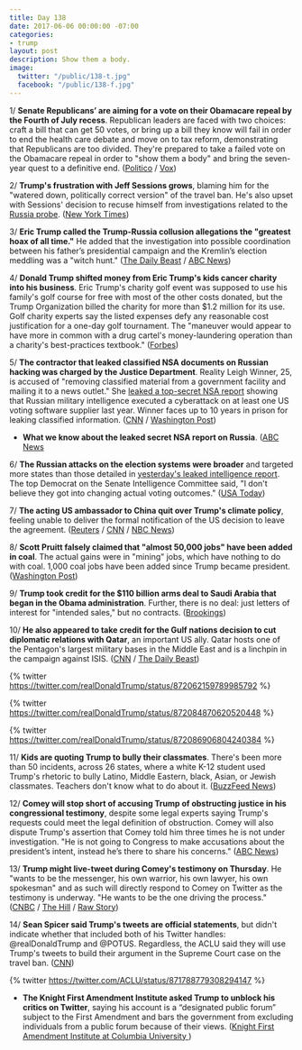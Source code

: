 ```yaml
---
title: Day 138
date: 2017-06-06 00:00:00 -07:00
categories:
- trump
layout: post
description: Show them a body.
image:
  twitter: "/public/138-t.jpg"
  facebook: "/public/138-f.jpg"
---
```


1/ **Senate Republicans’ are aiming for a vote on their Obamacare repeal by the Fourth of July recess**. Republican leaders are faced with two choices: craft a bill that can get 50 votes, or bring up a bill they know will fail in order to end the health care debate and move on to tax reform, demonstrating that Republicans are too divided. They're prepared to take a failed vote on the Obamacare repeal in order to "show them a body" and bring the seven-year quest to a definitive end. ([Politico](http://www.politico.com/story/2017/06/05/obamacare-repeal-june-vote-239154) / [Vox](https://www.vox.com/policy-and-politics/2017/6/6/15741986/senate-republicans-obamacare-repeal-vote-show-em-a-body))

2/ **Trump's frustration with Jeff Sessions grows**, blaming him for the "watered down, politically correct version" of the travel ban. He's also upset with Sessions' decision to recuse himself from investigations related to the <a href="{{ site.baseurl }}/trump-russia-investigation/">Russia probe</a>. ([New York Times](https://www.nytimes.com/2017/06/05/us/politics/trump-discontent-attorney-general-jeff-sessions.html))

3/ **Eric Trump called the Trump-Russia collusion allegations the "greatest hoax of all time."** He added that the investigation into possible coordination between his father’s presidential campaign and the Kremlin’s election meddling was a "witch hunt." ([The Daily Beast](http://www.thedailybeast.com/eric-trump-trump-russia-probe-greatest-hoax-of-all-time) / [ABC News](http://abcnews.go.com/Politics/trump-sons-expansion-mid-market-hotel-chain-politics/story?id=47855372))

4/ **Donald Trump shifted money from Eric Trump's kids cancer charity into his business**. Eric Trump's charity golf event was supposed to use his family's golf course for free with most of the other costs donated, but the Trump Organization billed the charity for more than $1.2 million for its use. Golf charity experts say the listed expenses defy any reasonable cost justification for a one-day golf tournament. The "maneuver would appear to have more in common with a drug cartel's money-laundering operation than a charity's best-practices textbook." ([Forbes](https://www.forbes.com/sites/danalexander/2017/06/06/how-donald-trump-shifted-kids-cancer-charity-money-into-his-business/#1d9b992d6b4a))

5/ **The contractor that leaked classified NSA documents on Russian hacking was charged by the Justice Department**. Reality Leigh Winner, 25, is accused of "removing classified material from a government facility and mailing it to a news outlet." She [leaked a top-secret NSA report](https://whatthefuckjusthappenedtoday.com/2017/06/05/Day-137/#1-a-top-secret-nsa-report-shows-russ) showing that Russian military intelligence executed a cyberattack on at least one US voting software supplier last year. Winner faces up to 10 years in prison for leaking classified information. ([CNN](http://www.cnn.com/2017/06/05/politics/federal-contractor-leak-prosecution/index.html) / [Washington Post](https://www.washingtonpost.com/world/national-security/contractor-charged-in-nsa-document-leak-case/2017/06/05/41144b0e-4a37-11e7-a186-60c031eab644_story.html))

* **What we know about the leaked secret NSA report on Russia**. ([ABC News](http://abcnews.go.com/US/leaking-secret-nsa-report-russia-unfolded/story?id=47858751)

6/ **The Russian attacks on the election systems were broader** and targeted more states than those detailed in [yesterday's leaked intelligence report](https://whatthefuckjusthappenedtoday.com/2017/06/05/Day-137/#1-a-top-secret-nsa-report-shows-russ). The top Democrat on the Senate Intelligence Committee said, "I don't believe they got into changing actual voting outcomes." ([USA Today](https://www.usatoday.com/story/news/politics/2017/06/06/mark-warner-more-state-election-systems-targeted-by-russians-nsa-senate-intelligence/102549928/))

7/ **The acting US ambassador to China quit over Trump's climate policy**, feeling unable to deliver the formal notification of the US decision to leave the agreement. ([Reuters](http://www.reuters.com/article/us-usa-china-diplomacy-idUSKBN18W2NT) / [CNN](http://www.cnn.com/2017/06/05/politics/acting-ambassador-to-china-david-rank-resigns/) / [NBC News](http://www.nbcnews.com/news/world/top-american-diplomat-china-resigns-over-trump-s-paris-climate-n768596))

8/ **Scott Pruitt falsely claimed that "almost 50,000 jobs" have been added in coal**. The actual gains were in "mining" jobs, which have nothing to do with coal. 1,000 coal jobs have been added since Trump became president. ([Washington Post](https://www.washingtonpost.com/news/fact-checker/wp/2017/06/06/pruitts-claim-that-almost-50000-jobs-have-been-gained-in-coal/))

9/ **Trump took credit for the $110 billion arms deal to Saudi Arabia that began in the Obama administration**. Further, there is no deal: just letters of interest for "intended sales," but no contracts. ([Brookings](https://www.brookings.edu/blog/markaz/2017/06/05/the-110-billion-arms-deal-to-saudi-arabia-is-fake-news/))

10/ **He also appeared to take credit for the Gulf nations decision to cut diplomatic relations with Qatar**, an important US ally. Qatar hosts one of the Pentagon's largest military bases in the Middle East and is a linchpin in the campaign against ISIS. ([CNN](http://www.cnn.com/2017/06/06/politics/trump-qatar-ideology/index.html) / [The Daily Beast](http://www.thedailybeast.com/trump-takes-credit-for-qatar-diplomatic-crisis)) 

{% twitter https://twitter.com/realDonaldTrump/status/872062159789985792 %} 

{% twitter https://twitter.com/realDonaldTrump/status/872084870620520448 %}

{% twitter https://twitter.com/realDonaldTrump/status/872086906804240384 %}

11/ **Kids are quoting Trump to bully their classmates**. There's been more than 50 incidents, across 26 states, where a white K-12 student used Trump's rhetoric to bully Latino, Middle Eastern, black, Asian, or Jewish classmates. Teachers don't know what to do about it. ([BuzzFeed News](https://www.buzzfeed.com/albertsamaha/kids-are-quoting-trump-to-bully-their-classmates))

12/ **Comey will stop short of accusing Trump of obstructing justice in his congressional testimony**, despite some legal experts saying Trump's requests could meet the legal definition of obstruction. Comey will also dispute Trump's assertion that Comey told him three times he is not under investigation. "He is not going to Congress to make accusations about the president’s intent, instead he’s there to share his concerns." ([ABC News](http://abcnews.go.com/Politics/exclusive-comey-stop-short-trump-obstructed-justice-flynn/story?id=47865739))

13/ **Trump might live-tweet during Comey's testimony on Thursday**. He "wants to be the messenger, his own warrior, his own lawyer, his own spokesman" and as such will directly respond to Comey on Twitter as the testimony is underway. "He wants to be the one driving the process." ([CNBC](http://www.cnbc.com/2017/06/06/trump-may-live-tweet-while-james-comey-is-testifying-before-senate.html) / [The Hill](http://thehill.com/blogs/blog-briefing-room/news-other-administration/336538-trump-might-live-tweet-comey-hearing) / [Raw Story](http://www.rawstory.com/2017/06/trump-will-live-tweet-during-testimony-of-former-fbi-director-james-comey-report/))

14/ **Sean Spicer said Trump's tweets are official statements**, but didn't indicate whether that included both of his Twitter handles: @realDonaldTrump and @POTUS. Regardless, the ACLU said they will use Trump's tweets to build their argument in the Supreme Court case on the travel ban. ([CNN](http://www.cnn.com/2017/06/06/politics/trump-tweets-official-statements/))

{% twitter https://twitter.com/ACLU/status/871788779308294147 %}

* **The Knight First Amendment Institute asked Trump to unblock his critics on Twitter**, saying his account is a “designated public forum” subject to the First Amendment and bars the government from excluding individuals from a public forum because of their views. ([Knight First Amendment Institute at Columbia University ](https://knightcolumbia.org/news/knight-institute-demands-president-unblock-critics-twitter))